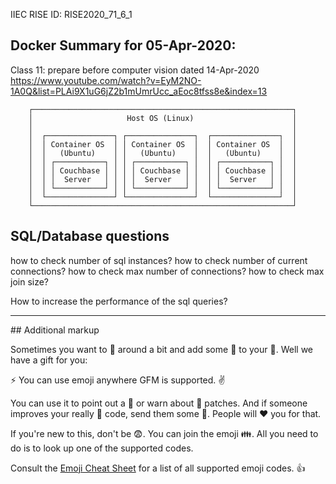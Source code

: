 IIEC RISE ID: RISE2020_71_6_1

## Docker Summary for 05-Apr-2020:

Class 11: prepare before computer vision dated 14-Apr-2020<br/>
https://www.youtube.com/watch?v=EyM2NO-1A0Q&list=PLAi9X1uG6jZ2b1mUmrUcc_aEoc8tfss8e&index=13

```
	┌──────────────────────────────────────────────────────────┐
	│                     Host OS (Linux)                      │
	│                                                          │
	│  ┌───────────────┐ ┌───────────────┐  ┌───────────────┐  │
	│  │ Container OS  │ │ Container OS  │  │ Container OS  │  │
	│  │   (Ubuntu)    │ │   (Ubuntu)    │  │   (Ubuntu)    │  │
	│  │ ┌───────────┐ │ │ ┌───────────┐ │  │ ┌───────────┐ │  │
	│  │ │ Couchbase │ │ │ │ Couchbase │ │  │ │ Couchbase │ │  │
	│  │ │  Server   │ │ │ │  Server   │ │  │ │  Server   │ │  │
	│  │ └───────────┘ │ │ └───────────┘ │  │ └───────────┘ │  │
	│  └───────────────┘ └───────────────┘  └───────────────┘  │
	└──────────────────────────────────────────────────────────┘
```

## SQL/Database questions
how to check number of sql instances?
how to check  number of current connections?
how to check max number of connections?
how to check max join size?

How to increase the performance of the sql queries?

<hr/>
## Additional markup

Sometimes you want to :monkey: around a bit and add some :star2: to your :speech_balloon:. Well we have a gift for you:

:zap: You can use emoji anywhere GFM is supported. :v:

You can use it to point out a :bug: or warn about :speak_no_evil: patches. And if someone improves your really :snail: code, send them some :birthday:. People will :heart: you for that.

If you're new to this, don't be :fearful:. You can join the emoji :family:. All you need to do is to look up one of the supported codes.

Consult the [Emoji Cheat Sheet](https://www.emojicopy.com) for a list of all supported emoji codes. :thumbsup:
